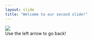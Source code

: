 ```yaml
---
layout: slide
title: "Welcome to our second slide!"
---
```

![](https://images.ecosia.org/y-Rg9SEGlMWSxD-aV-0X1Hvf42U=/0x390/smart/https%3A%2F%2Fsfwfun.com%2Fwp-content%2Fuploads%2F2018%2F11%2FPikachu-Surprised-Meme-funny-Pikachu-Meme-hilarious-pokemon-Pikachu-Memes-21.jpg)<br>
Use the left arrow to go back!
